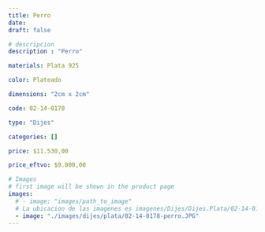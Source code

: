 ```yaml
---
title: Perro
date: 
draft: false

# descripcion
description : "Perro"

materials: Plata 925

color: Plateado

dimensions: "2cm x 2cm"

code: 02-14-0178

type: "Dijes"

categories: []

price: $11.530,00

price_eftvo: $9.800,00

# Images
# first image will be shown in the product page
images:
  # - image: "images/path_to_image"
  # La ubicacion de las imagenes es imagenes/Dijes/Dijes.Plata/02-14-0178-perro
  - image: "./images/dijes/plata/02-14-0178-perro.JPG"
---
```

